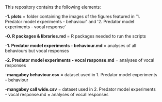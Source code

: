 This repository contains the following elements: 

-**1. plots** = folder containing the images of the figures featured in '1. Predator model experiments - behaviour' and '2. Predator model experiments - vocal response'
   
-**0. R packages & libraries.md** = R packages needed to run the scripts
   
-**1. Predator model experiments - behaviour.md** = analyses of all behaviours but vocal responses
   
-**2. Predator model experiments - vocal response.md** = analyses of vocal responses

-**mangabey behaviour.csv** = dataset used in 1. Predator model experiments - behaviour

-**mangabey call wide.csv** = dataset used in 2. Predator model experiments - vocal response.md = analyses of vocal responses
